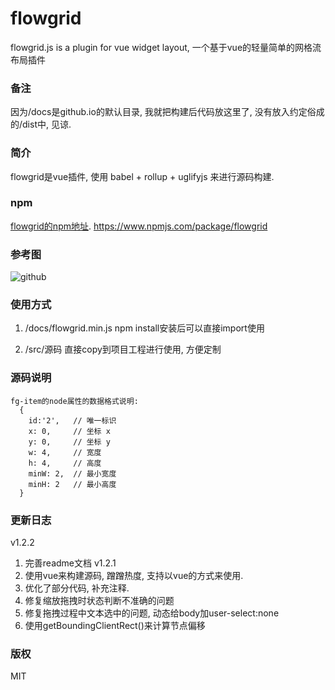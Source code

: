 # flowgrid

flowgrid.js is a plugin for vue widget layout, 一个基于vue的轻量简单的网格流布局插件

### 备注

因为/docs是github.io的默认目录, 我就把构建后代码放这里了, 没有放入约定俗成的/dist中, 见谅.

### 简介

flowgrid是vue插件, 使用 babel + rollup + uglifyjs 来进行源码构建.

### npm

[flowgrid的npm地址](https://www.npmjs.com/package/flowgrid). https://www.npmjs.com/package/flowgrid

### 参考图

![github](https://github.com/tm-roamer/flowgrid/blob/master/readme/demo_small_1.gif?raw=true "demo")

### 使用方式

1. /docs/flowgrid.min.js npm install安装后可以直接import使用

2. /src/源码 直接copy到项目工程进行使用, 方便定制

### 源码说明

    fg-item的node属性的数据格式说明:
      {
        id:'2',   // 唯一标识
        x: 0,     // 坐标 x
        y: 0,     // 坐标 y
        w: 4,     // 宽度
        h: 4,     // 高度
        minW: 2,  // 最小宽度
        minH: 2   // 最小高度
      }

### 更新日志

v1.2.2
  1. 完善readme文档
v1.2.1
  1. 使用vue来构建源码, 蹭蹭热度, 支持以vue的方式来使用.
  2. 优化了部分代码, 补充注释.
  3. 修复缩放拖拽时状态判断不准确的问题
  4. 修复拖拽过程中文本选中的问题, 动态给body加user-select:none
  5. 使用getBoundingClientRect()来计算节点偏移

### 版权
  MIT
